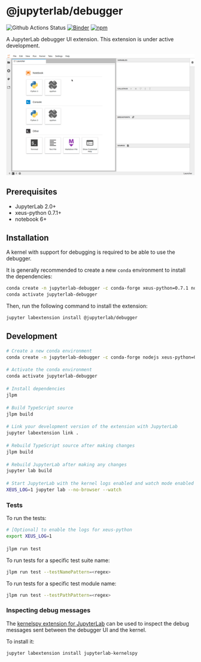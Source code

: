 # @jupyterlab/debugger

![Github Actions Status](https://github.com/jupyterlab/debugger/workflows/Tests/badge.svg)
[![Binder](https://mybinder.org/badge_logo.svg)](https://mybinder.org/v2/gh/jupyterlab/debugger/stable?urlpath=/lab/tree/examples/index.ipynb)
[![npm](https://img.shields.io/npm/v/@jupyterlab/debugger.svg)](https://www.npmjs.com/package/@jupyterlab/debugger)

A JupyterLab debugger UI extension. This extension is under active development.

![screencast](./screencast.gif)

## Prerequisites

- JupyterLab 2.0+
- xeus-python 0.7.1+
- notebook 6+

## Installation

A kernel with support for debugging is required to be able to use the debugger.

It is generally recommended to create a new `conda` environment to install the dependencies:

```bash
conda create -n jupyterlab-debugger -c conda-forge xeus-python=0.7.1 notebook=6 jupyterlab=2 ptvsd
conda activate jupyterlab-debugger
```

Then, run the following command to install the extension:

```bash
jupyter labextension install @jupyterlab/debugger
```

## Development

```bash
# Create a new conda environment
conda create -n jupyterlab-debugger -c conda-forge nodejs xeus-python=0.7.1 ptvsd jupyterlab=2

# Activate the conda environment
conda activate jupyterlab-debugger

# Install dependencies
jlpm

# Build TypeScript source
jlpm build

# Link your development version of the extension with JupyterLab
jupyter labextension link .

# Rebuild TypeScript source after making changes
jlpm build

# Rebuild JupyterLab after making any changes
jupyter lab build

# Start JupyterLab with the kernel logs enabled and watch mode enabled
XEUS_LOG=1 jupyter lab --no-browser --watch
```

### Tests

To run the tests:

```bash
# [Optional] to enable the logs for xeus-python
export XEUS_LOG=1

jlpm run test
```

To run tests for a specific test suite name:

```bash
jlpm run test --testNamePattern=<regex>
```

To run tests for a specific test module name:

```bash
jlpm run test --testPathPattern=<regex>
```

### Inspecting debug messages

The [kernelspy extension for JupyterLab](https://github.com/vidartf/jupyterlab-kernelspy) can be used to inspect the debug messages sent between the debugger UI and the kernel.

To install it:

```bash
jupyter labextension install jupyterlab-kernelspy
```
